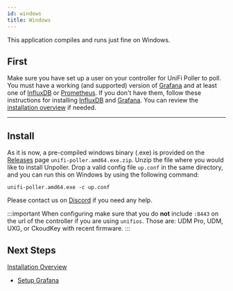 ```yaml
---
id: windows
title: Windows
---
```


This application compiles and runs just fine on Windows.

## First

Make sure you have set up a user on your controller for UniFi Poller to poll. You must have
a working (and supported) version of [Grafana](../dependencies/grafana) and at
least one of [InfluxDB](../dependencies/influxDB) or [Prometheus](../dependencies/prometheus).
If you don't have them, follow these instructions for installing
[InfluxDB](../dependencies/influxdb) and [Grafana](../dependencies/grafana).
You can review the [installation overview](overview.md) if needed.

---

## Install

As it is now, a pre-compiled windows binary (.exe) is provided on the
[Releases](https://github.com/unifi-poller/unifi-poller/releases) page `unifi-poller.amd64.exe.zip`.
Unzip the file where you would like to install Unpoller.
Drop a valid config file `up.conf` in the same directory, and you can run this on Windows by using the following command:

```shell
unifi-poller.amd64.exe -c up.conf
```
Please contact us on [Discord](https://golift.io/discord) if you need any help.

:::important
When configuring make sure that you do **not** include `:8443` on the url of the controller
if you are using `unifios`. Those are: UDM Pro, UDM, UXG, or CkoudKey with recent firmware.
:::

## Next Steps
[Installation Overview](overview)

- [Setup Grafana](grafana)
